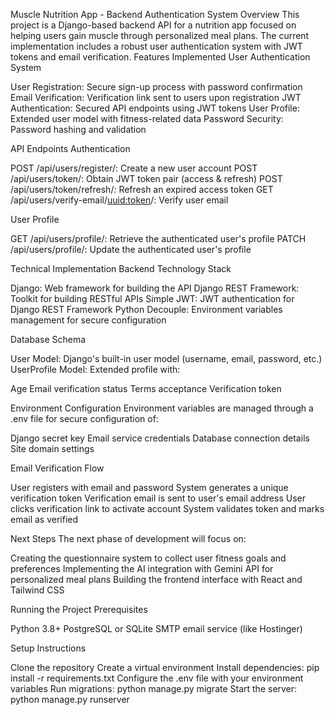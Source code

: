 Muscle Nutrition App - Backend Authentication System
Overview
This project is a Django-based backend API for a nutrition app focused on helping users gain muscle through personalized meal plans. The current implementation includes a robust user authentication system with JWT tokens and email verification.
Features Implemented
User Authentication System

User Registration: Secure sign-up process with password confirmation
Email Verification: Verification link sent to users upon registration
JWT Authentication: Secured API endpoints using JWT tokens
User Profile: Extended user model with fitness-related data
Password Security: Password hashing and validation

API Endpoints
Authentication

POST /api/users/register/: Create a new user account
POST /api/users/token/: Obtain JWT token pair (access & refresh)
POST /api/users/token/refresh/: Refresh an expired access token
GET /api/users/verify-email/<uuid:token>/: Verify user email

User Profile

GET /api/users/profile/: Retrieve the authenticated user's profile
PATCH /api/users/profile/: Update the authenticated user's profile

Technical Implementation
Backend Technology Stack

Django: Web framework for building the API
Django REST Framework: Toolkit for building RESTful APIs
Simple JWT: JWT authentication for Django REST Framework
Python Decouple: Environment variables management for secure configuration

Database Schema

User Model: Django's built-in user model (username, email, password, etc.)
UserProfile Model: Extended profile with:

Age
Email verification status
Terms acceptance
Verification token



Environment Configuration
Environment variables are managed through a .env file for secure configuration of:

Django secret key
Email service credentials
Database connection details
Site domain settings

Email Verification Flow

User registers with email and password
System generates a unique verification token
Verification email is sent to user's email address
User clicks verification link to activate account
System validates token and marks email as verified

Next Steps
The next phase of development will focus on:

Creating the questionnaire system to collect user fitness goals and preferences
Implementing the AI integration with Gemini API for personalized meal plans
Building the frontend interface with React and Tailwind CSS

Running the Project
Prerequisites

Python 3.8+
PostgreSQL or SQLite
SMTP email service (like Hostinger)

Setup Instructions

Clone the repository
Create a virtual environment
Install dependencies: pip install -r requirements.txt
Configure the .env file with your environment variables
Run migrations: python manage.py migrate
Start the server: python manage.py runserver
